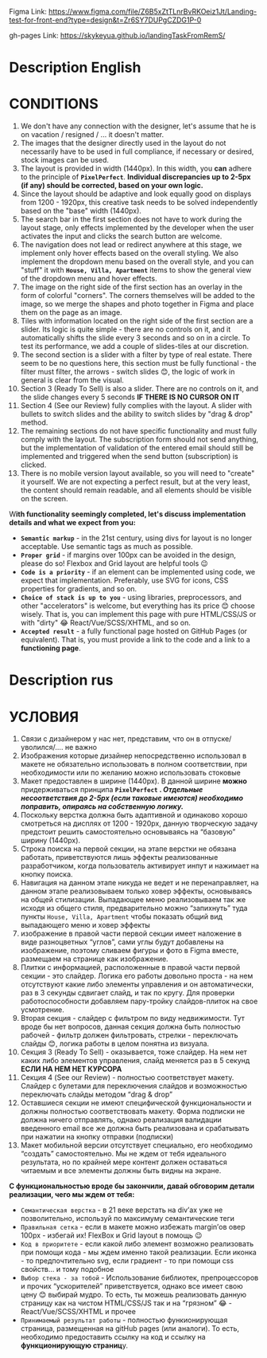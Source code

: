 <!-- @format -->

Figma Link: https://www.figma.com/file/Z6B5xZtTLnrBvRKOeiz1Jt/Landing-test-for-front-end?type=design&t=Zr6SY7DUPgCZDG1P-0

gh-pages Link: https://skykeyua.github.io/landingTaskFromRemS/

# Description English

# **CONDITIONS**

1. We don't have any connection with the designer, let's assume that he is on vacation / resigned / ... it doesn't matter.
2. The images that the designer directly used in the layout do not necessarily have to be used in full compliance, if necessary or desired, stock images can be used.
3. The layout is provided in width (1440px). In this width, you **can** adhere to the principle of **`PixelPerfect`**. **Individual discrepancies up to 2-5px (if any) should be corrected, based on your own logic.**
4. Since the layout should be adaptive and look equally good on displays from 1200 - 1920px, this creative task needs to be solved independently based on the "base" width (1440px).
5. The search bar in the first section does not have to work during the layout stage, only effects implemented by the developer when the user activates the input and clicks the search button are welcome.
6. The navigation does not lead or redirect anywhere at this stage, we implement only hover effects based on the overall styling. We also implement the dropdown menu based on the overall style, and you can "stuff" it with **`House, Villa, Apartment`** items to show the general view of the dropdown menu and hover effects.
7. The image on the right side of the first section has an overlay in the form of colorful "corners". The corners themselves will be added to the image, so we merge the shapes and photo together in Figma and place them on the page as an image.
8. Tiles with information located on the right side of the first section are a slider. Its logic is quite simple - there are no controls on it, and it automatically shifts the slide every 3 seconds and so on in a circle. To test its performance, we add a couple of slides-tiles at our discretion.
9. The second section is a slider with a filter by type of real estate. There seem to be no questions here, this section must be fully functional - the filter must filter, the arrows - switch slides 😊, the logic of work in general is clear from the visual.
10. Section 3 (Ready To Sell) is also a slider. There are no controls on it, and the slide changes every 5 seconds **IF THERE IS NO CURSOR ON IT**
11. Section 4 (See our Review) fully complies with the layout. A slider with bullets to switch slides and the ability to switch slides by "drag & drop" method.
12. The remaining sections do not have specific functionality and must fully comply with the layout. The subscription form should not send anything, but the implementation of validation of the entered email should still be implemented and triggered when the send button (subscription) is clicked.
13. There is no mobile version layout available, so you will need to "create" it yourself. We are not expecting a perfect result, but at the very least, the content should remain readable, and all elements should be visible on the screen.

W**ith functionality seemingly completed, let's discuss implementation details and what we expect from you:**

- **`Semantic markup`** - in the 21st century, using divs for layout is no longer acceptable. Use semantic tags as much as possible.
- **`Proper grid`** - if margins over 100px can be avoided in the design, please do so! Flexbox and Grid layout are helpful tools 😉
- **`Code is a priority`** - if an element can be implemented using code, we expect that implementation. Preferably, use SVG for icons, CSS properties for gradients, and so on.
- **`Choice of stack is up to you`** - using libraries, preprocessors, and other "accelerators" is welcome, but everything has its price 😊 choose wisely. That is, you can implement this page with pure HTML/CSS/JS or with "dirty" 😂 React/Vue/SCSS/XHTML, and so on.
- **`Accepted result`** - a fully functional page hosted on GitHub Pages (or equivalent). That is, you must provide a link to the code and a link to a **functioning page**.

# Description rus

# УСЛОВИЯ

1. Связи с дизайнером у нас нет, представим, что он в отпуске/уволился/…. не важно
2. Изображения которые дизайнер непосредственно использовал в макете не обязательно использовать в полном соответствии, при необходимости или по желанию можно использовать стоковые
3. Макет предоставлен в ширине (1440px). В данной ширине **можно** придерживаться принципа **`PixelPerfect` . _Отдельные несоответствия до 2-5px (если таковые имеются) необходимо поправить, опираясь на собственную логику._**
4. Поскольку верстка должна быть адаптивной и одинаково хорошо смотреться на дисплях от 1200 - 1920px, данную творческую задачу предстоит решить самостоятельно основываясь на “базовую” ширину (1440px).
5. Строка поиска на первой секции, на этапе верстки не обязана работать, приветствуются лишь эффекты реализованные разработчиком, когда пользователь активирует инпут и нажимает на кнопку поиска.
6. Навигация на данном этапе никуда не ведет и не перенаправляет, на данном этапе реализовываем только ховер эффекты, основываясь на общей стилизации. Выпадающее меню реализовываем так же исходя из общего стиля, предварительно можно “запихнуть” туда пункты `House, Villa, Apartment` чтобы показать общий вид выпадающего меню и ховер эффекты
7. изображение в правой части первой секции имеет наложение в виде разноцветных “углов”, сами углы будут добавлены на изображение, поэтому сливаем фигуры и фото в Figma вместе, размещаем на странице как изображение.
8. Плитки с информацией, расположенные в правой части первой секции - это слайдер. Логика его работы довольно проста - на нем отсутствуют какие либо элементы управления и он автоматически, раз в 3 секунды сдвигает слайд, и так по кругу. Для проверки работоспособности добавляем пару-тройку слайдов-плиток на свое усмотрение.
9. Вторая секция - слайдер с фильтром по виду недвижимости. Тут вроде бы нет вопросов, данная секция должна быть полностью рабочей - фильтр должен фильтровать, стрелки - переключать слайды 😊, логика работы в целом понятна из визуала.
10. Секция 3 (Ready To Sell) - оказывается, тоже слайдер. На нем нет каких либо элементов управления, слайд меняется раз в 5 секунд **ЕСЛИ НА НЕМ НЕТ КУРСОРА**
11. Секция 4 (See our Review) - полностью соответствует макету. Слайдер с булетами для переключения слайдов и возможностью переключать слайды методом “drag & drop”
12. Оставшиеся секции не имеют специфической функциональности и должны полностью соответствовать макету. Форма подписки не должна ничего отправлять, однако реализация валидации введенного email все же должна быть реализована и срабатывать при нажатии на кнопку отправки (подписки)
13. Макет мобильной версии отсутствует специально, его необходимо “создать” самостоятельно. Мы не ждем от тебя идеального результата, но по крайней мере контент должен оставаться читаемым и все элементы должны быть видны на экране.

**С функциональностью вроде бы закончили, давай обговорим детали реализации, чего мы ждем от тебя:**

- `Семантическая верстка` - в 21 веке верстать на div’ах уже не позволительно, используй по максимуму семантические теги
- `Правильная сетка` - если в макете можно избежать margin’ов овер 100px - избегай их! FlexBox и Grid layout в помощь 😉
- `Код в приоритете` - если какой либо элемент возможно реализовать при помощи кода - мы ждем именно такой реализации. Если иконка - то предпочтительно svg, если градиент - то при помощи css свойств… и тому подобное
- `Выбор стека - за тобой` - Использование библиотек, препроцессоров и прочих “ускорителей” приветствуется, однако все имеет свою цену 😊 выбирай мудро. То есть, ты можешь реализовать данную страницу как на чистом HTML/CSS/JS так и на “грязном” 😂 - React/Vue/SCSS/XHTML и прочее
- `Принимаемый результат работы` - полностью функионирующая страница, размещенная на gitHub pages (или аналоги). То есть, необходимо предоставить ссылку на код и ссылку на **функционирующую страниц**у.

